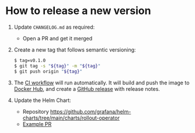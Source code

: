 # How to release a new version

1. Update `CHANGELOG.md` as required:
   - Open a PR and get it merged

2. Create a new tag that follows semantic versioning:
    ```bash
    $ tag=v0.1.0
    $ git tag -s "${tag}" -m "${tag}"
    $ git push origin "${tag}"
    ```

3. The [CI workflow](.github/workflows/ci.yaml) will run automatically.
   It will build and push the image to [Docker Hub](https://hub.docker.com/r/grafana/rollout-operator), and create a [GitHub release](https://github.com/grafana/rollout-operator/releases) with release notes.

4. Update the Helm Chart:
   - Repository https://github.com/grafana/helm-charts/tree/main/charts/rollout-operator
   - [Example PR](https://github.com/grafana/helm-charts/pull/3177/files)
